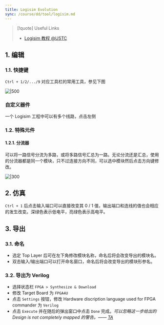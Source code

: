 ```yaml
---
title: Logisim Evolution
sync: /course/dd/tool/logisim.md
---
```


> [!quote] Useful Links
> - [Logisim 教程 @USTC](https://vlab.ustc.edu.cn/guide/doc_logisim.html)

## 1. 编辑

### 1.1. 快捷键

`Ctrl + 1/2/.../9` 对应工具栏的常用工具，参见下图
  
  ![|500](https://static.memset0.cn/img/v6/2024/03/16/SgAO9fzz.png)

### 自定义器件

一个 Logisim 工程中可以有多个线路，点击左侧


### 1.2. 特殊元件

#### 1.2.1. 分流器

可以将一路信号分流为多路，或将多路信号汇总为一路。无论分流还是汇总，使用的分流器都是同一个模块，只不过连接方向不同，可以选中模块然后点击方向键修改。

![|300](https://static.memset0.cn/img/v6/2024/03/16/3PpJZPOr.png)

## 2. 仿真

`Ctrl + 1` 后点击输入端口可以直接改变其 0 / 1 值，输出端口和连线的值也会相应的发生改变。深绿色表示低电平，亮绿色表示高电平。

## 3. 导出

### 3.1. 命名

- 选定 Top Layer 后可在左下角修改模块名称，命名后将会改变导出的模块名。
- 双击输入/输出端口可以打开命名窗口，命名后将会改变导出的模块形参名。

### 3.2. 导出为 Verilog

- 选择状态栏 `FPGA > Synthesize & Download`
- 修改 Target Board 为 `FPGA4U`
- 点击 `Settings` 按钮，修改 Hardware discription language used for FPGA commander 为 `Verilog`
- 点击 `Execute` 并在随后的弹出窗口中点击 `Done` 完成。*可以忽略这一步给出的 Design is not completely mapped 的警告。—— [TA](https://guahao31.github.io/2024_DD/warmup/lab4/)*
